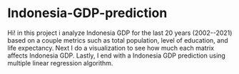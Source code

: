 # Indonesia-GDP-prediction
Hi! in this project i analyze Indonesia GDP for the last 20 years (2002--2021) based on a couple metrics such as total population, level of education, and life expectancy. Next I do a visualization to see how much each matrix affects Indonesia GDP. Lastly, I end with a Indonesia GDP prediction using multiple linear regression algorithm.
